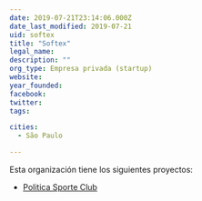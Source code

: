 ```yaml
---
date: 2019-07-21T23:14:06.000Z
date_last_modified: 2019-07-21
uid: softex
title: "Softex"
legal_name: 
description: ""
org_type: Empresa privada (startup)
website: 
year_founded: 
facebook: 
twitter: 
tags:

cities: 
  - São Paulo

---
```


Esta organización tiene los siguientes proyectos:

- [Politica Sporte Club](/proyectos/politica-sporte-club)
